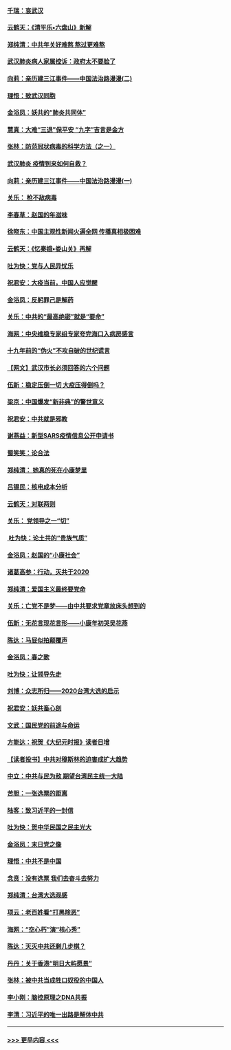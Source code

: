 #### [千瑞：哀武汉](../pages/nsc993/n11833647.md?t=01311544) 
#### [云鹤天：《清平乐▪六盘山》新解](../pages/nsc993/n11833611.md?t=01311544) 
#### [郑纯清：中共年关好难熬 熬过更难熬](../pages/nsc993/n11833489.md?t=01311544) 
#### [武汉肺炎病人家属控诉：政府太不要脸了](../pages/nsc993/n11833205.md?t=01311544) 
#### [向莉：亲历建三江事件——中国法治路漫漫(二)](../pages/nsc993/n11829102.md?t=01311544) 
#### [理悟：致武汉同胞](../pages/nsc993/n11831522.md?t=01311544) 
#### [金浴凤：妖共的“肺炎共同体”](../pages/nsc993/n11829448.md?t=01311544) 
#### [慧真：大难“三退”保平安 “九字”吉言是金方](../pages/nsc993/n11829501.md?t=01311544) 
#### [张林：防范冠状病毒的科学方法（之一）](../pages/nsc993/n11828618.md?t=01311544) 
#### [武汉肺炎 疫情到来如何自救？](../pages/nsc993/n11827632.md?t=01311544) 
#### [向莉：亲历建三江事件——中国法治路漫漫(一)](../pages/nsc993/n11827190.md?t=01311544) 
#### [关乐： 枪不敌病毒](../pages/nsc993/n11826746.md?t=01311544) 
#### [李春草：赵国的年滋味](../pages/nsc993/n11826321.md?t=01311544) 
#### [徐晓东：中国主观性新闻火遍全网 传播真相极困难](../pages/nsc993/n11826508.md?t=01311544) 
#### [云鹤天：《忆秦娥▪娄山关》再解](../pages/nsc993/n11824682.md?t=01311544) 
#### [吐为快：党与人民异忧乐](../pages/nsc993/n11824660.md?t=01311544) 
#### [祝君安：大疫当前，中国人应觉醒](../pages/nsc993/n11821946.md?t=01311544) 
#### [金浴凤：反躬罪己是解药](../pages/nsc993/n11820280.md?t=01311544) 
#### [关乐：中共的“最高绝密”就是“要命”](../pages/nsc993/n11816946.md?t=01311544) 
#### [海网：中央维稳专家组专家夸完海口入病房感言](../pages/nsc993/n11815138.md?t=01311544) 
#### [十九年前的“伪火”不攻自破的世纪谎言](../pages/nsc993/n11813238.md?t=01311544) 
#### [【网文】武汉市长必须回答的六个问题](../pages/nsc993/n11813848.md?t=01311544) 
#### [伍新：稳定压倒一切 大疫压得倒吗？](../pages/nsc993/n11812634.md?t=01311544) 
#### [梁京：中国爆发“新非典”的警世意义](../pages/nsc993/n11812554.md?t=01311544) 
#### [祝君安：中共就是邪教](../pages/nsc993/n11812431.md?t=01311544) 
#### [谢燕益：新型SARS疫情信息公开申请书](../pages/nsc993/n11808840.md?t=01311544) 
#### [蜀笑笑：论合法](../pages/nsc993/n11808064.md?t=01311544) 
#### [郑纯清： 她真的死在小康梦里](../pages/nsc993/n11806623.md?t=01311544) 
#### [吕锡民：核电成本分析](../pages/nsc993/n11806284.md?t=01311544) 
#### [云鹤天：对联两则](../pages/nsc993/n11805957.md?t=01311544) 
#### [关乐： 党领导之一“切”](../pages/nsc993/n11804505.md?t=01311544) 
#### [ 吐为快：论土共的“贵族气质”](../pages/nsc993/n11804490.md?t=01311544) 
#### [金浴凤：赵国的“小康社会”](../pages/nsc993/n11804452.md?t=01311544) 
#### [诸葛高参：行动，灭共于2020](../pages/nsc993/n11804120.md?t=01311544) 
#### [郑纯清：爱国主义最终要党命](../pages/nsc993/n11802197.md?t=01311544) 
#### [关乐：亡党不是梦——由中共要求党章放床头想到的](../pages/nsc993/n11802156.md?t=01311544) 
#### [伍新：无花言现花言形——小康年初哭吴花燕](../pages/nsc993/n11800044.md?t=01311544) 
#### [陈达：马屁似拍颠覆声](../pages/nsc993/n11800010.md?t=01311544) 
#### [金浴凤：春之歌](../pages/nsc993/n11797687.md?t=01311544) 
#### [吐为快：让领导先走](../pages/nsc993/n11797512.md?t=01311544) 
#### [刘博：众志所归——2020台湾大选的启示](../pages/nsc993/n11796878.md?t=01311544) 
#### [祝君安：妖共畜心剖](../pages/nsc993/n11794273.md?t=01311544) 
#### [文武：国民党的前途与命运](../pages/nsc993/n11794198.md?t=01311544) 
#### [方能达：祝贺《大纪元时报》读者日增](../pages/nsc993/n11793807.md?t=01311544) 
#### [【读者投书】中共对穆斯林的迫害成扩大趋势](../pages/nsc993/n11791371.md?t=01311544) 
#### [中立：中共与民为敌 期望台湾民主统一大陆](../pages/nsc993/n11790392.md?t=01311544) 
#### [苦胆：一张选票的距离](../pages/nsc993/n11788914.md?t=01311544) 
#### [陆客：致习近平的一封信](../pages/nsc993/n11788867.md?t=01311544) 
#### [吐为快：贺中华民国之民主光大](../pages/nsc993/n11788618.md?t=01311544) 
#### [金浴凤：末日党之像](../pages/nsc993/n11787475.md?t=01311544) 
#### [理悟：中共不是中国](../pages/nsc993/n11787463.md?t=01311544) 
#### [念贲：没有选票  我们去奋斗去努力](../pages/nsc993/n11787398.md?t=01311544) 
#### [郑纯清：台湾大选观感](../pages/nsc993/n11786210.md?t=01311544) 
#### [项云：老百姓看“打黑除恶”](../pages/nsc993/n11785398.md?t=01311544) 
#### [海网：“空心朽”演“核心秀”](../pages/nsc993/n11783874.md?t=01311544) 
#### [陈达：天灭中共还剩几步棋？](../pages/nsc993/n11783719.md?t=01311544) 
#### [丹丹：关于香港“明日大屿愿景”](../pages/nsc993/n11783273.md?t=01311544) 
#### [张林：被中共当成牲口奴役的中国人](../pages/nsc993/n11782397.md?t=01311544) 
#### [李小刚：脑控原理之DNA共振](../pages/nsc993/n11780962.md?t=01311544) 
#### [李清：习近平的唯一出路是解体中共](../pages/nsc993/n11780866.md?t=01311544) 

----
#### [ >>> 更早内容 <<< ](../indexes/nsc993-earlier.md)
